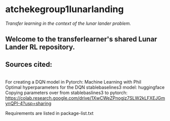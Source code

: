 # atchekegroup1lunarlanding
<i> Transfer learning in the context of the lunar lander problem. </i>

## Welcome to the transferlearner's shared Lunar Lander RL repository.

## Sources cited:
<br> For creating a DQN model in Pytorch: Machine Learning with Phil
<br> Optimal hyperparameters for the DQN stablebaselines3 model: huggingface
<br> Copying parameters over from stablebaslines3 to pytorch: https://colab.research.google.com/drive/1XwCWeZPnogjz7SLW2kLFXEJGmynQPI-4?usp=sharing

Requirements are listed in package-list.txt
